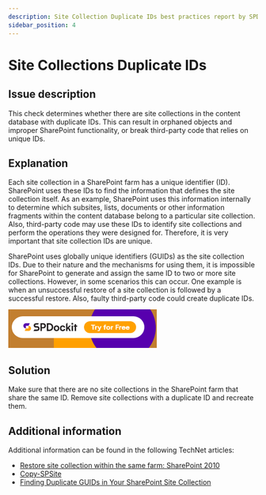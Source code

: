```yaml
---
description: Site Collection Duplicate IDs best practices report by SPDocKit determines whether there are site collections in the content database with duplicate IDs.
sidebar_position: 4
---
```


# Site Collections Duplicate IDs

## Issue description

This check determines whether there are site collections in the content database with duplicate IDs. This can result in orphaned objects and improper SharePoint functionality, or break third-party code that relies on unique IDs.

## Explanation

Each site collection in a SharePoint farm has a unique identifier \(ID\). SharePoint uses these IDs to find the information that defines the site collection itself. As an example, SharePoint uses this information internally to determine which subsites, lists, documents or other information fragments within the content database belong to a particular site collection. Also, third-party code may use these IDs to identify site collections and perform the operations they were designed for. Therefore, it is very important that site collection IDs are unique.

SharePoint uses globally unique identifiers \(GUIDs\) as the site collection IDs. Due to their nature and the mechanisms for using them, it is impossible for SharePoint to generate and assign the same ID to two or more site collections. However, in some scenarios this can occur. One example is when an unsuccessful restore of a site collection is followed by a successful restore. Also, faulty third-party code could create duplicate IDs.

[![Download SPDocKit](../../static/img/spdockit-download.png)](http://bit.ly/2US0Zna)

## Solution

Make sure that there are no site collections in the SharePoint farm that share the same ID. Remove site collections with a duplicate ID and recreate them.

## Additional information

Additional information can be found in the following TechNet articles:

* [Restore site collection within the same farm: SharePoint 2010](http://social.technet.microsoft.com/wiki/contents/articles/21351.restore-site-collection-within-the-same-farm-sharepoint-2010.aspx)
* [Copy-SPSite](https://technet.microsoft.com/en-us/library/fp161280.aspx)
* [Finding Duplicate GUIDs in Your SharePoint Site Collection](https://sharepointinterface.com/2011/04/03/finding-duplicate-guids-in-your-sharepoint-site-collection/)



